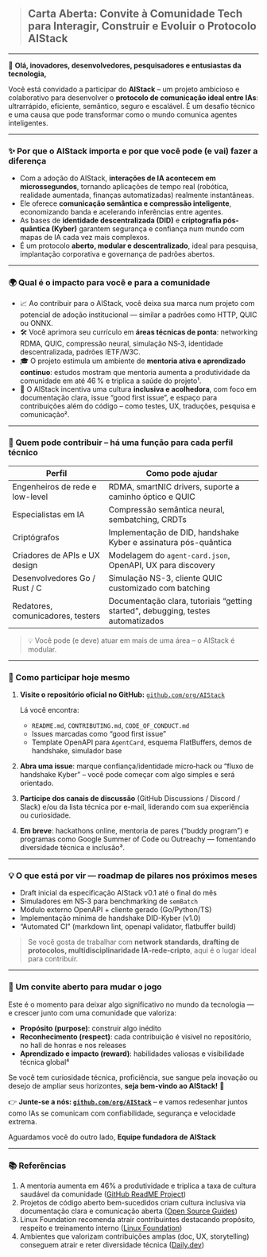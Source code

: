 > ## **Carta Aberta: Convite à Comunidade Tech para Interagir, Construir e Evoluir o Protocolo AIStack**

---

👋 **Olá, inovadores, desenvolvedores, pesquisadores e entusiastas da tecnologia,**

Você está convidado a participar do **AIStack** – um projeto ambicioso e colaborativo para desenvolver o **protocolo de comunicação ideal entre IAs**: ultrarrápido, eficiente, semântico, seguro e escalável. É um desafio técnico e uma causa que pode transformar como o mundo comunica agentes inteligentes.

---

### ✨ Por que o AIStack importa e por que você pode (e vai) fazer a diferença

* Com a adoção do AIStack, **interações de IA acontecem em microssegundos**, tornando aplicações de tempo real (robótica, realidade aumentada, finanças automatizadas) realmente instantâneas.
* Ele oferece **comunicação semântica e compressão inteligente**, economizando banda e acelerando inferências entre agentes.
* As bases de **identidade descentralizada (DID)** e **criptografia pós-quântica (Kyber)** garantem segurança e confiança num mundo com mapas de IA cada vez mais complexos.
* É um protocolo **aberto, modular e descentralizado**, ideal para pesquisa, implantação corporativa e governança de padrões abertos.

---

### 🌍 Qual é o impacto para você e para a comunidade

* 📈 Ao contribuir para o AIStack, você deixa sua marca num projeto com potencial de adoção institucional — similar a padrões como HTTP, QUIC ou ONNX.
* 🛠 Você aprimora seu currículo em **áreas técnicas de ponta**: networking RDMA, QUIC, compressão neural, simulação NS‑3, identidade descentralizada, padrões IETF/W3C.
* 🎓 O projeto estimula um ambiente de **mentoria ativa e aprendizado contínuo**: estudos mostram que mentoria aumenta a produtividade da comunidade em até 46 % e triplica a saúde do projeto¹.
* 🤝 O AIStack incentiva uma cultura **inclusiva e acolhedora**, com foco em documentação clara, issue “good first issue”, e espaço para contribuições além do código – como testes, UX, traduções, pesquisa e comunicação².

---

### 🧩 Quem pode contribuir – há uma função para cada perfil técnico

| **Perfil**                        | **Como pode ajudar**                                                             |
| --------------------------------- | -------------------------------------------------------------------------------- |
| Engenheiros de rede e low-level   | RDMA, smartNIC drivers, suporte a caminho óptico e QUIC                          |
| Especialistas em IA               | Compressão semântica neural, sembatching, CRDTs                                  |
| Criptógrafos                      | Implementação de DID, handshake Kyber e assinatura pós-quântica                  |
| Criadores de APIs e UX design     | Modelagem do `agent-card.json`, OpenAPI, UX para discovery                       |
| Desenvolvedores Go / Rust / C     | Simulação NS-3, cliente QUIC customizado com batching                            |
| Redatores, comunicadores, testers | Documentação clara, tutoriais “getting started”, debugging, testes automatizados |

> 💡 Você pode (e deve) atuar em mais de uma área – o AIStack é modular.

---

### 📌 Como participar hoje mesmo

1. **Visite o repositório oficial no GitHub:**
   [`github.com/org/AIStack`](https://github.com/gov-stack-aistack-protocol/AIStack/tree/main)

   Lá você encontra:

   * `README.md`, `CONTRIBUTING.md`, `CODE_OF_CONDUCT.md`
   * Issues marcadas como “good first issue”
   * Template OpenAPI para `AgentCard`, esquema FlatBuffers, demos de handshake, simulador base

2. **Abra uma issue**: marque confiança/identidade micro‑hack ou “fluxo de handshake Kyber” – você pode começar com algo simples e será orientado.

3. **Participe dos canais de discussão** (GitHub Discussions / Discord / Slack) e/ou da lista técnica por e-mail, liderando com sua experiência ou curiosidade.

4. **Em breve**: hackathons online, mentoria de pares (“buddy program”) e programas como Google Summer of Code ou Outreachy — fomentando diversidade técnica e inclusão³.

---

### 💡 O que está por vir — roadmap de pilares nos próximos meses

* Draft inicial da especificação AIStack v0.1 até o final do mês
* Simuladores em NS‑3 para benchmarking de `semBatch`
* Módulo externo OpenAPI + cliente gerado (Go/Python/TS)
* Implementação mínima de handshake DID-Kyber (v1.0)
* “Automated CI” (markdown lint, openapi validator, flatbuffer build)

> Se você gosta de trabalhar com **network standards, drafting de protocolos, multidisciplinaridade IA‑rede‑cripto**, aqui é o lugar ideal para contribuir.

---

### 🌱 Um convite aberto para mudar o jogo

Este é o momento para deixar algo significativo no mundo da tecnologia — e crescer junto com uma comunidade que valoriza:

* **Propósito (purpose)**: construir algo inédito
* **Reconhecimento (respect)**: cada contribuição é visível no repositório, no hall de honras e nos releases
* **Aprendizado e impacto (reward)**: habilidades valiosas e visibilidade técnica global⁴

Se você tem curiosidade técnica, proficiência, sue sangue pela inovação ou desejo de ampliar seus horizontes, **seja bem-vindo ao AIStack!** 🚀

👉 **Junte-se a nós: [`github.com/org/AIStack`](https://github.com/gov-stack-aistack-protocol/AIStack/tree/main)** – e vamos redesenhar juntos como IAs se comunicam com confiabilidade, segurança e velocidade extrema.

Aguardamos você do outro lado,
**Equipe fundadora de AIStack**

---

### 📚 Referências

1. A mentoria aumenta em 46% a produtividade e triplica a taxa de cultura saudável da comunidade ([GitHub ReadME Project](https://github.com/readme/featured/contributor-onboarding))
2. Projetos de código aberto bem-sucedidos criam cultura inclusiva via documentação clara e comunicação aberta ([Open Source Guides](https://opensource.guide/building-community/))
3. Linux Foundation recomenda atrair contribuintes destacando propósito, respeito e treinamento interno ([Linux Foundation](https://www.linuxfoundation.org/blog/blog/effective-strategies-recruiting-open-source-developers?utm_source=chatgpt.com))
4. Ambientes que valorizam contribuições amplas (doc, UX, storytelling) conseguem atrair e reter diversidade técnica ([Daily.dev](https://daily.dev/blog/diversity-in-open-source-best-practices-guide-2024?utm_source=chatgpt.com))
